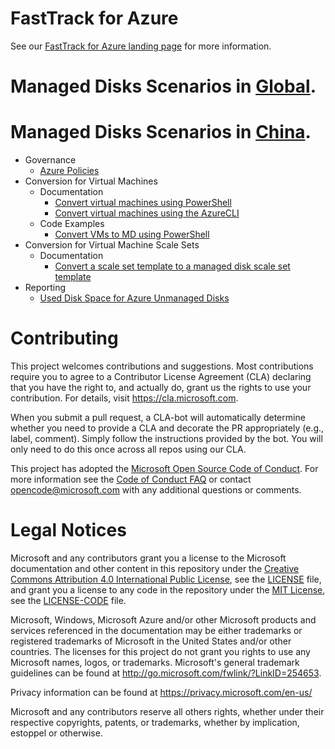 # FastTrack for Azure

See our [FastTrack for Azure landing page](https://github.com/Azure/FastTrackForAzure) for more information.

# Managed Disks Scenarios in [Global](https://github.com/Azure/fta-manageddisks).

# Managed Disks Scenarios in [China](./managed-disk-azurechina.md). 

* Governance
    - [Azure Policies](./azure-policies/azure-policies-for-managed-disks.md)
* Conversion for Virtual Machines
    - Documentation
        - [Convert virtual machines using PowerShell](https://docs.microsoft.com/en-us/azure/virtual-machines/windows/convert-unmanaged-to-managed-disks)
        - [Convert virtual machines using the AzureCLI](https://docs.microsoft.com/en-us/azure/virtual-machines/linux/convert-unmanaged-to-managed-disks)
    - Code Examples
        - [Convert VMs to MD using PowerShell](./azure-convertvmtomd/azure-convert-vms-to-md.md)
* Conversion for Virtual Machine Scale Sets
    - Documentation
        - [Convert a scale set template to a managed disk scale set template](https://docs.microsoft.com/en-us/azure/virtual-machine-scale-sets/virtual-machine-scale-sets-convert-template-to-md)
* Reporting
    - [Used Disk Space for Azure Unmanaged Disks](./azure-unmanageddiskreport/azure-unmanaged-disk-report.md)

# Contributing

This project welcomes contributions and suggestions.  Most contributions require you to agree to a
Contributor License Agreement (CLA) declaring that you have the right to, and actually do, grant us
the rights to use your contribution. For details, visit https://cla.microsoft.com.

When you submit a pull request, a CLA-bot will automatically determine whether you need to provide
a CLA and decorate the PR appropriately (e.g., label, comment). Simply follow the instructions
provided by the bot. You will only need to do this once across all repos using our CLA.

This project has adopted the [Microsoft Open Source Code of Conduct](https://opensource.microsoft.com/codeofconduct/).
For more information see the [Code of Conduct FAQ](https://opensource.microsoft.com/codeofconduct/faq/) or
contact [opencode@microsoft.com](mailto:opencode@microsoft.com) with any additional questions or comments.

# Legal Notices

Microsoft and any contributors grant you a license to the Microsoft documentation and other content
in this repository under the [Creative Commons Attribution 4.0 International Public License](https://creativecommons.org/licenses/by/4.0/legalcode),
see the [LICENSE](LICENSE) file, and grant you a license to any code in the repository under the [MIT License](https://opensource.org/licenses/MIT), see the
[LICENSE-CODE](LICENSE-CODE) file.

Microsoft, Windows, Microsoft Azure and/or other Microsoft products and services referenced in the documentation
may be either trademarks or registered trademarks of Microsoft in the United States and/or other countries.
The licenses for this project do not grant you rights to use any Microsoft names, logos, or trademarks.
Microsoft's general trademark guidelines can be found at http://go.microsoft.com/fwlink/?LinkID=254653.

Privacy information can be found at https://privacy.microsoft.com/en-us/

Microsoft and any contributors reserve all others rights, whether under their respective copyrights, patents,
or trademarks, whether by implication, estoppel or otherwise.
